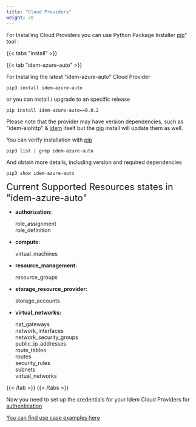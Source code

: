 ```yaml
---
title: "Cloud Providers"
weight: 20
---
```


For Installing Cloud Providers you can use Python Package Installer [pip](https://pypi.org/project/pip/)" tool :

{{< tabs "install" >}}
<!--  tab "idem-aws" 

For Installing "idem-aws" Cloud Provider

```shell
pip3 install idem-aws
```

You can verify installation with "pip"

```shell
pip3 list | grep idem-aws
```

 /tab  -->
{{< tab "idem-azure-auto" >}}


For Installing the latest "idem-azure-auto" Cloud Provider

```shell
pip3 install idem-azure-auto
```

or you can install / upgrade to an specific release

```shell
pip install idem-azure-auto==0.0.2
```
Please note that the provider may have version dependencies, such as "idem-aiohttp" & [idem](Getting-Started/Install-Idem/) itself but the [pip](https://pypi.org/project/pip/) install will update them as well.

You can verify installation with [pip](https://pypi.org/project/pip/)

```shell
pip3 list | grep idem-azure-auto
```

And obtain more details, including version and required dependencies

```shell
pip3 show idem-azure-auto
```

<SPAN STYLE="font-size:18.0pt">Current Supported Resources states in "idem-azure-auto"</SPAN>
 <ul>
 <li><p><b>authorization:</b></p>
     role_assignment</br>
     role_definition</li>
<li><p><b>compute:</b></p>
    virtual_machines</li>
<li><p><b>resource_management:</b></p>
    resource_groups</li>
<li><p><b>storage_resource_provider:</b></p>
    storage_accounts</li>    
<li><p><b>virtual_networks:</b></p>
    nat_gateways<br>
    network_interfaces<br>
    network_security_groups<br>
    public_ip_addresses<br>
    route_tables<br>
    routes<br>
    security_rules<br>
    subnets<br>
    virtual_networks<br></li>
 </ul>

{{< /tab >}}
{{< /tabs >}}

Now you need to set up the credentials for your Idem Cloud Providers for [authentication](/Getting-Started/Authenticate/)

[You can find use case examples here](/Use-Cases/)
